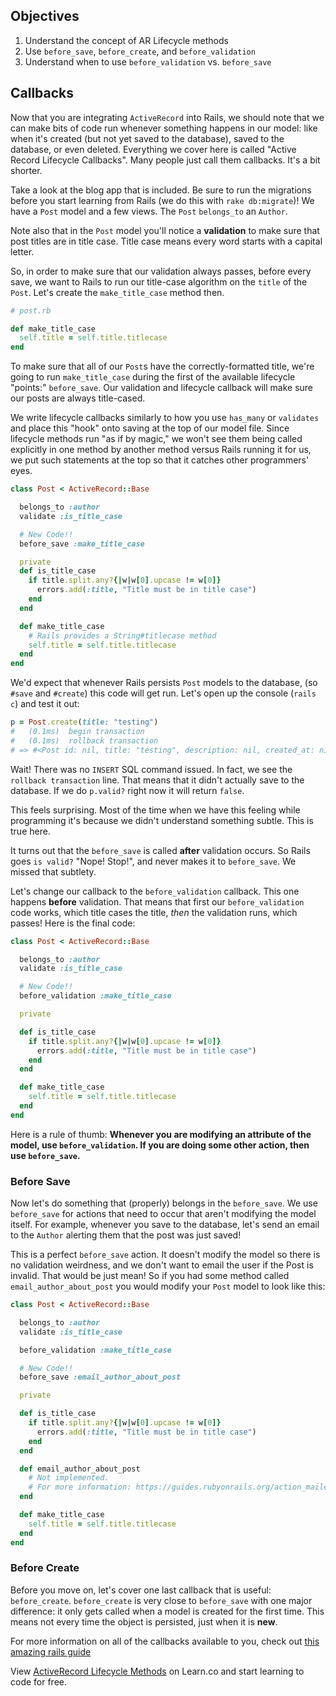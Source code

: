 ## Objectives

1. Understand the concept of AR Lifecycle methods
2. Use `before_save`, `before_create`, and `before_validation`
3. Understand when to use `before_validation` vs. `before_save`

## Callbacks

Now that you are integrating `ActiveRecord` into Rails, we should note that
we can make bits of code run whenever something happens in our model: like when
it's created (but not yet saved to the database), saved to the database, or
even deleted.  Everything we cover here is called "Active Record Lifecycle
Callbacks". Many people just call them callbacks. It's a bit shorter.

Take a look at the blog app that is included. Be sure to run the migrations
before you start learning from Rails (we do this with `rake db:migrate`)! We
have a `Post` model and a few views.  The `Post` `belongs_to` an `Author`.

Note also that in the `Post` model you'll notice a **validation** to make sure
that post titles are in title case. Title case means every word starts with a
capital letter.

So, in order to make sure that our validation always passes, before every save,
we want to Rails to run our title-case algorithm on the `title` of the `Post`.
Let's create the `make_title_case` method then.

```ruby
# post.rb

def make_title_case
  self.title = self.title.titlecase
end
```

To make sure that all of our `Post`s have the correctly-formatted title, we're
going to run `make_title_case` during the first of the available lifecycle
"points:" `before_save`.  Our validation and lifecycle callback will make sure
our posts are always title-cased.

We write lifecycle callbacks similarly to how you use `has_many` or `validates`
and place this "hook" onto saving at the top of our model file. Since lifecycle
methods run "as if by magic," we won't see them being called explicitly in one
method by another method versus Rails running it for us, we put such statements
at the top so that it catches other programmers' eyes.

```ruby
class Post < ActiveRecord::Base

  belongs_to :author
  validate :is_title_case

  # New Code!!
  before_save :make_title_case

  private
  def is_title_case
    if title.split.any?{|w|w[0].upcase != w[0]}
      errors.add(:title, "Title must be in title case")
    end
  end

  def make_title_case
    # Rails provides a String#titlecase method
    self.title = self.title.titlecase
  end
end
```

We'd expect that whenever Rails persists `Post` models to the database, (so
`#save` and `#create`) this code will get run. Let's open up the console
(`rails c`) and test it out:

```ruby
p = Post.create(title: "testing")
#   (0.1ms)  begin transaction
#   (0.1ms)  rollback transaction
# => #<Post id: nil, title: "testing", description: nil, created_at: nil, updated_at: nil, post_status: nil, author_id: nil>
```

Wait! There was no `INSERT` SQL command issued. In fact, we see the `rollback
transaction` line. That means that it didn't actually save to the database. If
we do `p.valid?` right now it will return `false`.

This feels surprising. Most of the time when we have this feeling while
programming it's because we didn't understand something subtle. This is true
here.

It turns out that the `before_save` is called **after** validation occurs. So
Rails goes `is valid?` "Nope! Stop!", and never makes it to `before_save`. We
missed that subtlety.

Let's change our callback to the `before_validation` callback. This one happens
**before** validation. That means that first our `before_validation` code
works, which title cases the title, *then* the validation runs, which passes!
Here is the final code:

```ruby
class Post < ActiveRecord::Base

  belongs_to :author
  validate :is_title_case

  # New Code!!
  before_validation :make_title_case

  private

  def is_title_case
    if title.split.any?{|w|w[0].upcase != w[0]}
      errors.add(:title, "Title must be in title case")
    end
  end

  def make_title_case
    self.title = self.title.titlecase
  end
end
```

Here is a rule of thumb: **Whenever you are modifying an attribute of the
model, use `before_validation`. If you are doing some other action, then use
`before_save`.**

### Before Save

Now let's do something that (properly) belongs in the `before_save`. We use
`before_save` for actions that need to occur that aren't modifying the model
itself. For example, whenever you save to the database, let's send an email to
the `Author` alerting them that the post was just saved!

This is a perfect `before_save` action. It doesn't modify the model so there is
no validation weirdness, and we don't want to email the user if the Post is
invalid. That would be just mean! So if you had some method called
`email_author_about_post` you would modify your `Post` model to look like this:


```ruby
class Post < ActiveRecord::Base

  belongs_to :author
  validate :is_title_case

  before_validation :make_title_case

  # New Code!!
  before_save :email_author_about_post

  private

  def is_title_case
    if title.split.any?{|w|w[0].upcase != w[0]}
      errors.add(:title, "Title must be in title case")
    end
  end

  def email_author_about_post
    # Not implemented.
    # For more information: https://guides.rubyonrails.org/action_mailer_basics.html
  end

  def make_title_case
    self.title = self.title.titlecase
  end
end
```

### Before Create

Before you move on, let's cover one last callback that is useful:
`before_create`. `before_create` is very close to `before_save` with one major
difference: it only gets called when a model is created for the first time.
This means not every time the object is persisted, just when it is **new**.

For more information on all of the callbacks available to you, check out [this
amazing rails guide][callbacks]


<p class='util--hide'>View <a href='https://learn.co/lessons/activerecord-lifecycle-reading'>ActiveRecord Lifecycle Methods</a> on Learn.co and start learning to code for free.</p>

[callbacks]: http://guides.rubyonrails.org/active_record_callbacks.html.
